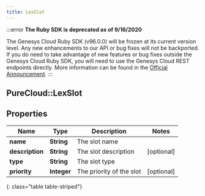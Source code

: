 ```yaml
---
title: LexSlot
---
```


:::error
**The Ruby SDK is deprecated as of 9/16/2020**

The Genesys Cloud Ruby SDK (v96.0.0) will be frozen at its current version level. Any new enhancements to our API or bug fixes will not be backported. If you do need to take advantage of new features or bug fixes outside the Genesys Cloud Ruby SDK, you will need to use the Genesys Cloud REST endpoints directly. More information can be found in the [Official Announcement](https://developer.mypurecloud.com/forum/t/announcement-genesys-cloud-ruby-sdk-end-of-life/8850).
:::


## PureCloud::LexSlot

## Properties

|Name | Type | Description | Notes|
|------------ | ------------- | ------------- | -------------|
| **name** | **String** | The slot name | |
| **description** | **String** | The slot description | [optional] |
| **type** | **String** | The slot type | |
| **priority** | **Integer** | The priority of the slot | [optional] |
{: class="table table-striped"}


